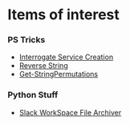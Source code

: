 # Items of interest

### PS Tricks
- [Interrogate Service Creation](https://github.com/tripmine253/tr1p_dev/blob/moved/My_PS_Tricks.md)
- [Reverse String](https://github.com/tripmine253/tr1p_dev/blob/moved/TR1P_PowerShell/Reverse-It.ps1)
- [Get-StringPermutations](https://github.com/tripmine253/tr1p_dev/blob/moved/TR1P_PowerShell/Get-RangePermutations.ps1)
### Python Stuff
- [Slack WorkSpace File Archiver](https://github.com/tripmine253/tr1p_dev/blob/moved/TR1P_Python/slack_archiver.py)
